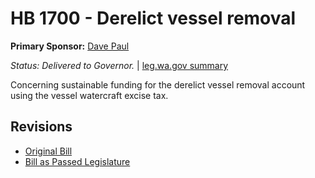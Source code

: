 # HB 1700 - Derelict vessel removal
**Primary Sponsor:** [Dave Paul](/person/leg/paul_da.md)

*Status: Delivered to Governor.* | [leg.wa.gov summary](https://app.leg.wa.gov/billsummary?BillNumber=1700&Year=2021)

Concerning sustainable funding for the derelict vessel removal account using the vessel watercraft excise tax.

## Revisions
* [Original Bill](1/)
* [Bill as Passed Legislature](1/)